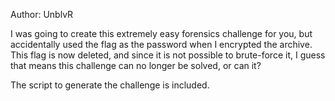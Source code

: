 Author: UnblvR

I was going to create this extremely easy forensics challenge for you, but accidentally used the flag as the password when I encrypted the archive. This flag is now deleted, and since it is not possible to brute-force it, I guess that means this challenge can no longer be solved, or can it?

The script to generate the challenge is included.
